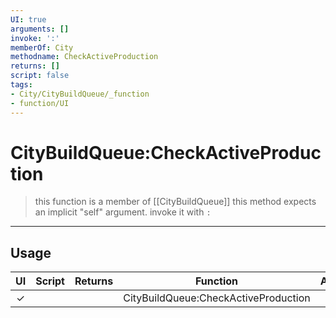 ```yaml
---
UI: true
arguments: []
invoke: ':'
memberOf: City
methodname: CheckActiveProduction
returns: []
script: false
tags:
- City/CityBuildQueue/_function
- function/UI
---
```

# CityBuildQueue:CheckActiveProduction
> this function is a member of [[CityBuildQueue]]
> this method expects an implicit "self" argument. invoke it with `:`
-----
## Usage
|  UI | Script | Returns | Function | Arguments |
|:---:|:------:|-------:|:--------:|:---------|
|✓| ||CityBuildQueue:CheckActiveProduction||
